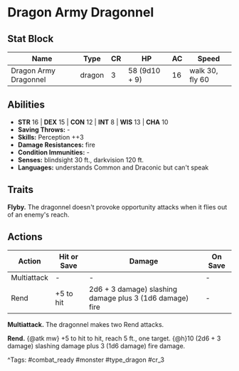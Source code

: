 # Dragon Army Dragonnel

## Stat Block

| Name | Type | CR | HP | AC | Speed |
|------|------|----|----|----|-------|
| Dragon Army Dragonnel | dragon | 3 | 58 (9d10 + 9) | 16 | walk 30, fly 60 |

## Abilities

- **STR** 16 | **DEX** 15 | **CON** 12 | **INT** 8 | **WIS** 13 | **CHA** 10
- **Saving Throws:** -  
- **Skills:** Perception ++3  
- **Damage Resistances:** fire  
- **Condition Immunities:** -  
- **Senses:** blindsight 30 ft., darkvision 120 ft.  
- **Languages:** understands Common and Draconic but can't speak

## Traits

**Flyby.** The dragonnel doesn't provoke opportunity attacks when it flies out of an enemy's reach.


## Actions

| Action | Hit or Save | Damage | On Save |
|--------|--------------|--------|----------|
| Multiattack | - | - | - |
| Rend | +5 to hit | 2d6 + 3 damage) slashing damage plus 3 (1d6 damage) fire | - |

**Multiattack.** The dragonnel makes two Rend attacks.

**Rend.** {@atk mw} +5 to hit to hit, reach 5 ft., one target. {@h}10 (2d6 + 3 damage) slashing damage plus 3 (1d6 damage) fire damage.


^Tags: #combat_ready #monster #type_dragon #cr_3